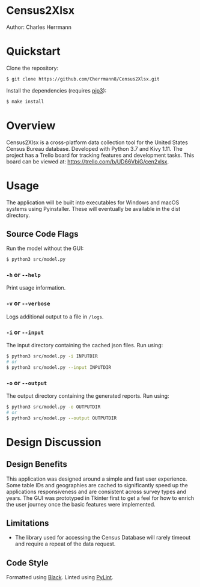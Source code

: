 # Census2Xlsx

Author: Charles Herrmann

# Quickstart

Clone the repository:

```bash
$ git clone https://github.com/Cherrmann8/Census2Xlsx.git
```

Install the dependencies (requires [pip3](https://pypi.org/project/pip/)):

```bash
$ make install
```

# Overview

Census2Xlsx is a cross-platform data collection tool for the United States Census Bureau database. Developed with Python 3.7 and Kivy 1.11. The project has a Trello board for tracking features and development tasks. This board can be viewed at: https://trello.com/b/UD66VbiG/cen2xlsx.

# Usage

The application will be built into executables for Windows and macOS systems using Pyinstaller. These will eventually be available in the dist directory.

## Source Code Flags

Run the model without the GUI:

```bash
$ python3 src/model.py
```

### `-h` or `--help`

Print usage information.

### `-v` or `--verbose`

Logs additional output to a file in `/logs`.

### `-i` or `--input`

The input directory containing the cached json files. Run using:

```bash
$ python3 src/model.py -i INPUTDIR
# or
$ python3 src/model.py --input INPUTDIR
```

### `-o` or `--output`

The output directory containing the generated reports. Run using:

```bash
$ python3 src/model.py -o OUTPUTDIR
# or
$ python3 src/model.py --output OUTPUTDIR
```

# Design Discussion

## Design Benefits

This application was designed around a simple and fast user experience. Some table IDs and geographies are cached to significantly speed up the applications responsiveness and are consistent across survey types and years. The GUI was prototyped in Tkinter first to get a feel for how to enrich the user journey once the basic features were implemented.

## Limitations

- The library used for accessing the Census Database will rarely timeout and require a repeat of the data request.

## Code Style

Formatted using [Black](https://github.com/ambv/black). Linted using [PyLint](https://www.pylint.org/).

